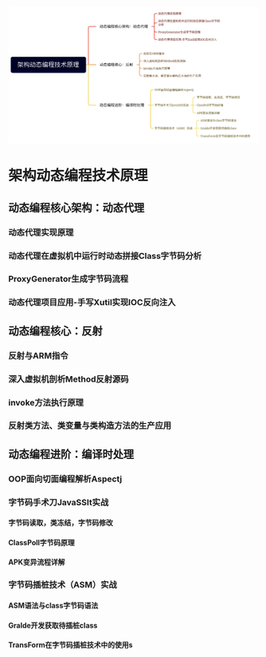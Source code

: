 

![](./图片/架构动态编程技术原理.png)



# 架构动态编程技术原理



## 动态编程核心架构：动态代理

### 动态代理实现原理

### 动态代理在虚拟机中运行时动态拼接Class字节码分析

### ProxyGenerator生成字节码流程

### 动态代理项目应用-手写Xutil实现IOC反向注入

## 动态编程核心：反射

### 反射与ARM指令

### 深入虚拟机剖析Method反射源码

### invoke方法执行原理

### 反射类方法、类变量与类构造方法的生产应用

## 动态编程进阶：编译时处理

### OOP面向切面编程解析Aspectj

### 字节码手术刀JavaSSIt实战

#### 字节码读取，类冻结，字节码修改

#### ClassPoll字节码原理

#### APK变异流程详解

### 字节码插桩技术（ASM）实战

#### ASM语法与class字节码语法

#### Gralde开发获取待插桩class

#### TransForm在字节码插桩技术中的使用s

